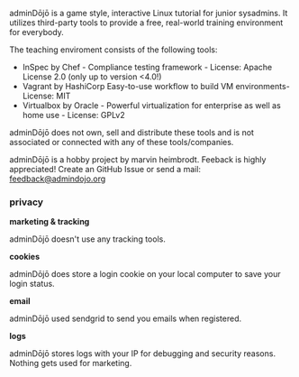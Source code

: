 adminDōjō is a game style, interactive Linux tutorial for junior sysadmins. 
It utilizes third-party tools to provide a free, real-world training environment for everybody.


The teaching enviroment consists of the following tools:

- InSpec by Chef - Compliance testing framework - License: Apache License 2.0 (only up to version <4.0!)
- Vagrant by HashiCorp Easy-to-use workflow to build VM environments- License: MIT
- Virtualbox by Oracle - Powerful virtualization for enterprise as well as home use - License: GPLv2

adminDōjō does not own, sell and distribute these tools and is not associated or connected with any of these tools/companies.


adminDōjō is a hobby project by marvin heimbrodt.
Feeback is highly appreciated!
Create an GitHub Issue or send a mail: feedback@admindojo.org


### privacy

**marketing & tracking**

adminDōjō doesn't use any tracking tools.

**cookies**

adminDōjō does store a login cookie on your local computer to save your login status.

**email**

adminDōjō used sendgrid to send you emails when registered. 

**logs**

adminDōjō stores logs with your IP for debugging and security reasons. Nothing gets used for marketing.



